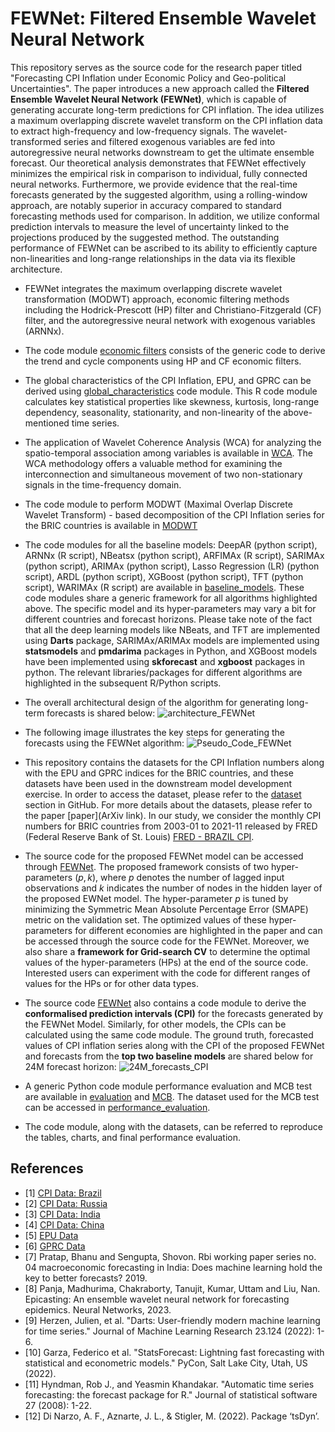 # FEWNet: Filtered Ensemble Wavelet Neural Network

This repository serves as the source code for the research paper titled "Forecasting CPI Inflation under Economic Policy and Geo-political Uncertainties". The paper introduces a new approach called the **Filtered Ensemble Wavelet Neural Network (FEWNet)**, which is capable of generating accurate long-term predictions for CPI inflation. The idea utilizes a maximum overlapping discrete wavelet transform on the CPI inflation data to extract high-frequency and low-frequency signals. The wavelet-transformed series and filtered exogenous variables are fed into autoregressive neural networks downstream to get the ultimate ensemble forecast. Our theoretical analysis demonstrates that FEWNet effectively minimizes the empirical risk in comparison to individual, fully connected neural networks. Furthermore, we provide evidence that the real-time forecasts generated by the suggested algorithm, using a rolling-window approach, are notably superior in accuracy compared to standard forecasting methods used for comparison. In addition, we utilize conformal prediction intervals to measure the level of uncertainty linked to the projections produced by the suggested method. The outstanding performance of FEWNet can be ascribed to its ability to efficiently capture non-linearities and long-range relationships in the data via its flexible architecture.

* FEWNet integrates the maximum overlapping discrete wavelet transformation (MODWT) approach, economic filtering methods including the Hodrick-Prescott (HP) filter and Christiano-Fitzgerald (CF) filter, and the autoregressive neural network with exogenous variables (ARNNx).

* The code module [economic filters](https://github.com/ctanujit/FEWNet/blob/main/code/data_analysis/economic_filters.py) consists of the generic code to derive the trend and cycle components using HP and CF economic filters.

* The global characteristics of the CPI Inflation, EPU, and GPRC can be derived using [global_characteristics](https://github.com/ctanujit/FEWNet/blob/main/code/data_analysis/Global_characteristics.R) code module. This R code module calculates key statistical properties like skewness, kurtosis, long-range dependency, seasonality, stationarity, and non-linearity of the above-mentioned time series.

* The application of Wavelet Coherence Analysis (WCA) for analyzing the spatio-temporal association among variables is available in [WCA](https://github.com/ctanujit/FEWNet/blob/main/code/Wavelet_Coherence_Analysis/WCA_BRIC.R). The WCA methodology offers a valuable method for examining the interconnection and simultaneous movement of two non-stationary signals in the time-frequency domain.

* The code module to perform MODWT (Maximal Overlap Discrete Wavelet Transform) - based decomposition of the CPI Inflation series for the BRIC countries is available in [MODWT](https://github.com/ctanujit/FEWNet/blob/main/code/MODWT_decomposition/MODWT_decomposition.R)

* The code modules for all the baseline models: DeepAR (python script), ARNNx (R script), NBeatsx (python script), ARFIMAx (R script), SARIMAx (python script), ARIMAx (python script), Lasso Regression (LR) (python script), ARDL (python script), XGBoost (python script), TFT (python script), WARIMAx (R script) are available in [baseline_models](/code/baseline_models). These code modules share a generic framework for all algorithms highlighted above. The specific model and its hyper-parameters may vary a bit for different countries and forecast horizons. Please take note of the fact that all the deep learning models like NBeats, and TFT are implemented using **Darts** package, SARIMAx/ARIMAx models are implemented using __statsmodels__ and __pmdarima__ packages in Python, and XGBoost models have been implemented using __skforecast__ and __xgboost__ packages in python. The relevant libraries/packages for different algorithms are highlighted in the subsequent R/Python scripts.
  
* The overall architectural design of the algorithm for generating long-term forecasts is shared below:
![architecture_FEWNet](https://github.com/ctanujit/FEWNet/blob/main/images/architecture_FEWNet.jpg)

* The following image illustrates the key steps for generating the forecasts using the FEWNet algorithm:
![Pseudo_Code_FEWNet](https://github.com/ctanujit/FEWNet/blob/main/images/PseudoCode_FEWNet.jpg)

* This repository contains the datasets for the CPI Inflation numbers along with the EPU and GPRC indices for the BRIC countries, and these datasets have been used in the downstream model development exercise. In order to access the dataset, please refer to the [dataset](https://github.com/ctanujit/FEWNet/tree/main/dataset) section in GitHub. For more details about the datasets, please refer to the paper [paper](ArXiv link). In our study, we consider the monthly CPI numbers for BRIC countries from 2003-01 to 2021-11 released by FRED (Federal Reserve Bank of St. Louis) [FRED - BRAZIL CPI](https://fred.stlouisfed.org/series/BRACPIALLMINMEI). 

* The source code for the proposed FEWNet model can be accessed through [FEWNet](https://github.com/ctanujit/FEWNet/blob/main/code/FEWNet/FEWNet_BRIC_12M_24M_with_ConformalPI_calc_V2.R). The proposed framework consists of two hyper-parameters $(p,k)$, where $p$ denotes the number of lagged input observations and $k$ indicates the number of nodes in the hidden layer of the proposed EWNet model. The hyper-parameter $p$ is tuned by minimizing the Symmetric Mean Absolute Percentage Error (SMAPE) metric on the validation set. The optimized values of these hyper-parameters for different economies are highlighted in the paper and can be accessed through the source code for the FEWNet. Moreover, we also share a **framework for Grid-search CV** to determine the optimal values of the hyper-parameters (HPs) at the end of the source code. Interested users can experiment with the code for different ranges of values for the HPs or for other data types.

* The source code [FEWNet](https://github.com/ctanujit/FEWNet/blob/main/code/FEWNet/FEWNet_BRIC_12M_24M_with_ConformalPI_calc_V2.R) also contains a code module to derive the **conformalised prediction intervals (CPI)** for the forecasts generated by the FEWNet Model. Similarly, for other models, the CPIs can be calculated using the same code module. The ground truth, forecasted values of CPI inflation series along with the CPI of the proposed FEWNet and forecasts from the __top two baseline models__ are shared below for 24M forecast horizon:
![24M_forecasts_CPI](https://github.com/ctanujit/FEWNet/blob/main/images/forecasts_CPI_24M.jpg)

* A generic Python code module performance evaluation and MCB test are available in [evaluation](https://github.com/ctanujit/FEWNet/blob/main/code/Performance_evaluation/evaluation.py) and  [MCB](https://github.com/ctanujit/FEWNet/blob/main/code/Performance_evaluation/MCB_test.R). The dataset used for the MCB test can be accessed in [performance_evaluation](https://github.com/ctanujit/FEWNet/blob/main/dataset/performance_evaluation/mcb_test_alternative_12M_24M_paper_data.xlsx).

* The code module, along with the datasets, can be referred to reproduce the tables, charts, and final performance evaluation.
  
## References
* <a id="1">[1]</a> [CPI Data: Brazil](https://fred.stlouisfed.org/series/BRACPIALLMINMEI)
* <a id="2">[2]</a> [CPI Data: Russia](https://fred.stlouisfed.org/series/RUSCPIALLMINMEI)
* <a id="3">[3]</a> [CPI Data: India](https://fred.stlouisfed.org/series/INDCPIALLMINMEI)
* <a id="4">[4]</a> [CPI Data: China](https://fred.stlouisfed.org/series/CHNCPIALLMINMEI)
* <a id="5">[5]</a> [EPU Data](https://www.policyuncertainty.com/index.html)
* <a id="6">[6]</a> [GPRC Data](https://www.policyuncertainty.com/gpr.html)
* <a id="7">[7]</a> Pratap, Bhanu and Sengupta, Shovon. Rbi working paper series no. 04 macroeconomic forecasting in India: Does machine learning hold the key to better forecasts? 2019.
* <a id="8">[8]</a> Panja, Madhurima, Chakraborty, Tanujit, Kumar, Uttam and Liu, Nan. Epicasting: An ensemble wavelet neural network for forecasting epidemics. Neural Networks, 2023.
* <a id="9">[9]</a> Herzen, Julien, et al. "Darts: User-friendly modern machine learning for time series." Journal of Machine Learning Research 23.124 (2022): 1-6.
* <a id="10">[10]</a> Garza, Federico et al. "StatsForecast: Lightning fast forecasting with statistical and econometric models." PyCon, Salt Lake City, Utah, US (2022).
* <a id="11">[11]</a> Hyndman, Rob J., and Yeasmin Khandakar. "Automatic time series forecasting: the forecast package for R." Journal of statistical software 27 (2008): 1-22.
* <a id="12">[12]</a> Di Narzo, A. F., Aznarte, J. L., & Stigler, M. (2022). Package ‘tsDyn’.

